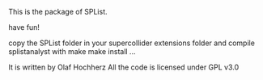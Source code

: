 This is the package of SPList.

have fun!

copy the SPList folder in your supercollider extensions folder
and compile splistanalyst with make make install ...

It is written by Olaf Hochherz
All the code is licensed under GPL v3.0
